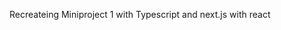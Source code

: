 Recreateing Miniproject 1 with Typescript and next.js with react

<!-- https://www.youtube.com/watch?v=cZ0YsVpA1Ps -->
<!-- https://github.com/bocacode/react-image-upload -->
<!-- https://stackademic.com/blog/how-to-implement-a-reusable-modal-component-in-react-and-typescript -->

<!-- add sorting -->
<!-- add backend -->
<!-- add database -->
<!-- add customisable effects to choose from like background colours border colours animations text and shapes  -->
